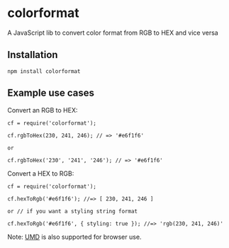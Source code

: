 # colorformat
A JavaScript lib to convert color format from RGB to HEX and vice versa

## Installation

```
npm install colorformat
```

## Example use cases

Convert an RGB to HEX:

```
cf = require('colorformat');

cf.rgbToHex(230, 241, 246); // => '#e6f1f6'

or

cf.rgbToHex('230', '241', '246'); // => '#e6f1f6'
```

Convert a HEX to RGB:

```
cf = require('colorformat');

cf.hexToRgb('#e6f1f6'); //=> [ 230, 241, 246 ]

or // if you want a styling string format

cf.hexToRgb('#e6f1f6', { styling: true }); //=> 'rgb(230, 241, 246)'

```

Note: [UMD](https://github.com/umdjs/umd) is also supported for browser use.
